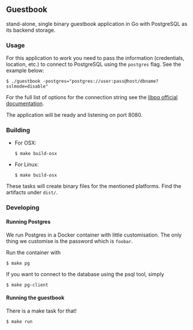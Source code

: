 Guestbook
---
stand-alone, single binary guestbook application in Go with PostgreSQL as its backend storage.

### Usage
For this application to work you need to pass the information (credentials, location, etc.) to
connect to PostgreSQL using the `postgres` flag. See the example below:

```
$ ./guestbook -postgres="postgres://user:pass@host/dbname?sslmode=disable"
```

For the full list of options for the connection string see the [libpq official documentation](https://godoc.org/github.com/lib/pq).

The application will be ready and listening on port 8080.

### Building
  - For OSX:

    ```
    $ make build-osx
    ```
  - For Linux:

    ```
    $ make build-osx
    ```

These tasks will create binary files for the mentioned platforms. Find the artifacts under `dist/`.

### Developing
#### Running Postgres
We run Postgres in a Docker container with little customisation. The only thing we customise is the password
which is `foobar`.

Run the container with
```
$ make pg
```

If you want to connect to the database using the psql tool, simply
```
$ make pg-client
```

#### Running the guestbook
There is a make task for that!
```
$ make run
```
